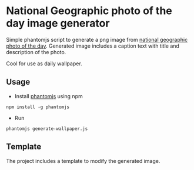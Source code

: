 # National Geographic photo of the day image generator

Simple phantomjs script to generate a png image from [national geographic photo of the day](http://nationalgeographic.com/photography/photo-of-the-day). Generated image includes a caption text with title and description of the photo.

Cool for use as daily wallpaper.

## Usage

* Install [phantomjs](http://phantomjs.org/) using npm
```
npm install -g phantomjs
```
* Run
```
phantomjs generate-wallpaper.js
```

## Template

The project includes a template to modify the generated image.
